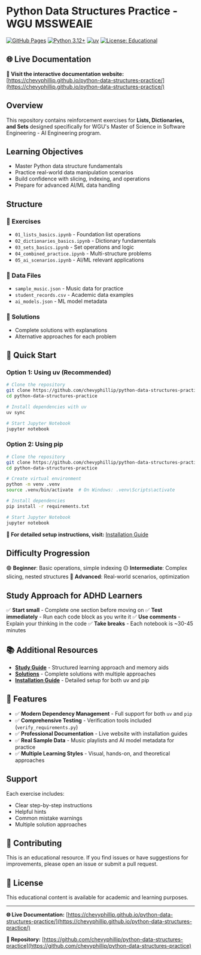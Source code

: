 # Python Data Structures Practice - WGU MSSWEAIE

[![GitHub Pages](https://img.shields.io/badge/docs-GitHub%20Pages-blue)](https://chevyphillip.github.io/python-data-structures-practice/)
[![Python 3.12+](https://img.shields.io/badge/python-3.12+-blue.svg)](https://www.python.org/downloads/)
[![uv](https://img.shields.io/badge/package%20manager-uv-orange)](https://github.com/astral-sh/uv)
[![License: Educational](https://img.shields.io/badge/license-Educational-green.svg)](LICENSE)

## 🌐 Live Documentation

**📖 Visit the interactive documentation website:** [https://chevyphillip.github.io/python-data-structures-practice/](https://chevyphillip.github.io/python-data-structures-practice/)

## Overview

This repository contains reinforcement exercises for **Lists, Dictionaries, and Sets** designed specifically for WGU's Master of Science in Software Engineering - AI Engineering program.

## Learning Objectives

- Master Python data structure fundamentals
- Practice real-world data manipulation scenarios
- Build confidence with slicing, indexing, and operations
- Prepare for advanced AI/ML data handling

## Structure

### 📁 Exercises

- `01_lists_basics.ipynb` - Foundation list operations
- `02_dictionaries_basics.ipynb` - Dictionary fundamentals
- `03_sets_basics.ipynb` - Set operations and logic
- `04_combined_practice.ipynb` - Multi-structure problems
- `05_ai_scenarios.ipynb` - AI/ML relevant applications

### 📁 Data Files

- `sample_music.json` - Music data for practice
- `student_records.csv` - Academic data examples
- `ai_models.json` - ML model metadata

### 📁 Solutions

- Complete solutions with explanations
- Alternative approaches for each problem

## 🚀 Quick Start

### Option 1: Using uv (Recommended)

```bash
# Clone the repository
git clone https://github.com/chevyphillip/python-data-structures-practice.git
cd python-data-structures-practice

# Install dependencies with uv
uv sync

# Start Jupyter Notebook
jupyter notebook
```

### Option 2: Using pip

```bash
# Clone the repository
git clone https://github.com/chevyphillip/python-data-structures-practice.git
cd python-data-structures-practice

# Create virtual environment
python -m venv .venv
source .venv/bin/activate  # On Windows: .venv\Scripts\activate

# Install dependencies
pip install -r requirements.txt

# Start Jupyter Notebook
jupyter notebook
```

**📖 For detailed setup instructions, visit:** [Installation Guide](https://chevyphillip.github.io/python-data-structures-practice/INSTALLATION)

## Difficulty Progression

🟢 **Beginner**: Basic operations, simple indexing
🟡 **Intermediate**: Complex slicing, nested structures
🔴 **Advanced**: Real-world scenarios, optimization

## Study Approach for ADHD Learners

✅ **Start small** - Complete one section before moving on
✅ **Test immediately** - Run each code block as you write it
✅ **Use comments** - Explain your thinking in the code
✅ **Take breaks** - Each notebook is ~30-45 minutes

## 📚 Additional Resources

- **[Study Guide](https://chevyphillip.github.io/python-data-structures-practice/STUDY_GUIDE)** - Structured learning approach and memory aids
- **[Solutions](solutions/)** - Complete solutions with multiple approaches
- **[Installation Guide](https://chevyphillip.github.io/python-data-structures-practice/INSTALLATION)** - Detailed setup for both uv and pip

## 🔧 Features

- ✅ **Modern Dependency Management** - Full support for both `uv` and `pip`
- ✅ **Comprehensive Testing** - Verification tools included (`verify_requirements.py`)
- ✅ **Professional Documentation** - Live website with installation guides
- ✅ **Real Sample Data** - Music playlists and AI model metadata for practice
- ✅ **Multiple Learning Styles** - Visual, hands-on, and theoretical approaches

## Support

Each exercise includes:

- Clear step-by-step instructions
- Helpful hints
- Common mistake warnings
- Multiple solution approaches

## 🤝 Contributing

This is an educational resource. If you find issues or have suggestions for improvements, please open an issue or submit a pull request.

## 📄 License

This educational content is available for academic and learning purposes.

---

**🌐 Live Documentation:** [https://chevyphillip.github.io/python-data-structures-practice/](https://chevyphillip.github.io/python-data-structures-practice/)

**📂 Repository:** [https://github.com/chevyphillip/python-data-structures-practice](https://github.com/chevyphillip/python-data-structures-practice)
